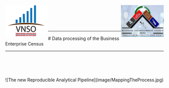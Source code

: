 <img align="left" src="image/vnso_logo.png"> <img align="right" src="image/bec_logo.png">

<br><br><br><br>
<hr>
# Data processing of the Business Enterprise Census&nbsp;
<hr>
<br><br><br><br>
![The new Reproducible Analytical Pipeline](image/MappingTheProcess.jpg)


